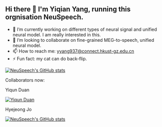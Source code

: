 ## Hi there 👋 I'm Yiqian Yang, running this orgnisation NeuSpeech.

- 🔭 I’m currently working on different types of neural signal and unified neural model. I am really interested in this.
- 👯 I’m looking to collaborate on fine-grained MEG-to-speech, unified neural model.
- 📫 How to reach me: yyang937@connect.hkust-gz.edu.cn
- ⚡ Fun fact: my cat can do back-flip.

[![NeuSpeech's GitHub stats](https://github-readme-stats.vercel.app/api?username=NeuSpeech)]()

Collaborators now:

Yiqun Duan 

[![Yiqun Duan](https://github-readme-stats.vercel.app/api?username=duanyiqun)](https://github.com/duanyiqun)

Hyejeong Jo 

[![NeuSpeech's GitHub stats](https://github-readme-stats.vercel.app/api?username=girlsending0)](https://github.com/girlsending0)

<!--
**NeuSpeech/NeuSpeech** is a ✨ _special_ ✨ repository because its `README.md` (this file) appears on your GitHub profile.

Here are some ideas to get you started:

- 🔭 I’m currently working on ...
- 🌱 I’m currently learning ...
- 👯 I’m looking to collaborate on ...
- 🤔 I’m looking for help with ...
- 💬 Ask me about ...
- 📫 How to reach me: ...
- 😄 Pronouns: ...
- ⚡ Fun fact: ...
-->
